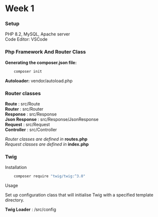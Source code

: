 # Week 1

### Setup

PHP 8.2, MySQL, Apache server <br>
Code Editor: VSCode

### Php Framework And Router Class

**Generating the composer.json file:**
```bash
    composer init
```
**Autoloader:** vendor/autoload.php

### Router classes

**Route** : src/Route <br>
**Router** : src/Router <br>
**Response** : src/Response <br>
**Json Response** : src/Response/JsonResponse <br>
**Request** : src/Request <br>
**Controller** : src/Controller <br>

*Router classes are defined in* **routes.php** <br>
*Request classes are defined in* **index.php** <br>

### Twig

Installation <br>

```bash
    composer require "twig/twig:^3.0"
```

Usage  <br>

Set up configuration class that will initialise Twig with a specified template directory.<br>

**Twig Loader** : /src/config <br>